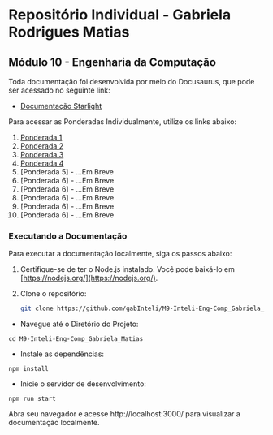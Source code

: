 # Repositório Individual - Gabriela Rodrigues Matias 
## Módulo 10 - Engenharia da Computação 

Toda documentação foi desenvolvida por meio do Docusaurus, que pode ser acessado no seguinte link:

- [Documentação Starlight](https://gabinteli.github.io/M10-Inteli-Eng-Comp_Gabriela_Matias/)

Para acessar as Ponderadas Individualmente, utilize os links abaixo:

1. [Ponderada 1](https://gabinteli.github.io/M10-Inteli-Eng-Comp_Gabriela_Matias/ponderada1/solution/)
2. [Ponderada 2](https://gabinteli.github.io/M10-Inteli-Eng-Comp_Gabriela_Matias/ponderada2/solution/)
3. [Ponderada 3](https://gabinteli.github.io/M10-Inteli-Eng-Comp_Gabriela_Matias/ponderada3/solution/)
4. [Ponderada 4](https://gabinteli.github.io/M10-Inteli-Eng-Comp_Gabriela_Matias/ponderada4/solution/)
5. [Ponderada 5]  - ...Em Breve
6. [Ponderada 6]  - ...Em Breve
7. [Ponderada 6]  - ...Em Breve
8. [Ponderada 6]  - ...Em Breve
9. [Ponderada 6]  - ...Em Breve
10. [Ponderada 6]  - ...Em Breve

### Executando a Documentação

Para executar a documentação localmente, siga os passos abaixo:

1. Certifique-se de ter o Node.js instalado. Você pode baixá-lo em [https://nodejs.org/](https://nodejs.org/).

2. Clone o repositório:
   ```bash
   git clone https://github.com/gabInteli/M9-Inteli-Eng-Comp_Gabriela_Matias.git

- Navegue até o Diretório do Projeto:

```
cd M9-Inteli-Eng-Comp_Gabriela_Matias
```

- Instale as dependências:

```
npm install
```

- Inicie o servidor de desenvolvimento:
```
npm run start
```

Abra seu navegador e acesse http://localhost:3000/ para visualizar a documentação localmente.
